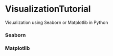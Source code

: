 # VisualizationTutorial

Visualization using Seaborn or Matplotlib in Python

### Seaborn
### Matplotlib
